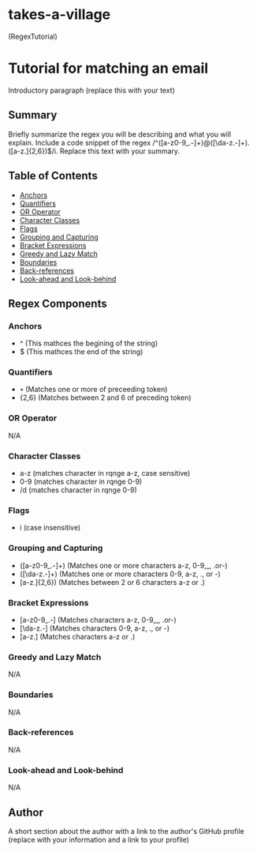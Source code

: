 # takes-a-village
(RegexTutorial)
# Tutorial for matching an email

Introductory paragraph (replace this with your text)

## Summary

Briefly summarize the regex you will be describing and what you will explain. Include a code snippet of the regex
/^([a-z0-9_\.-]+)@([\da-z\.-]+)\.([a-z\.]{2,6})$/i. Replace this text with your summary.

## Table of Contents

- [Anchors](#anchors)
- [Quantifiers](#quantifiers)
- [OR Operator](#or-operator)
- [Character Classes](#character-classes)
- [Flags](#flags)
- [Grouping and Capturing](#grouping-and-capturing)
- [Bracket Expressions](#bracket-expressions)
- [Greedy and Lazy Match](#greedy-and-lazy-match)
- [Boundaries](#boundaries)
- [Back-references](#back-references)
- [Look-ahead and Look-behind](#look-ahead-and-look-behind)

## Regex Components

### Anchors
- ^ (This mathces the begining of the string)
- $ (This mathces the end of the string)

### Quantifiers
- `+` (Matches one or more of preceeding token) 
- {2,6} (Matches between 2 and 6 of preceding token)

### OR Operator
N/A

### Character Classes
- a-z (matches character in rqnge a-z, case sensitive)
- 0-9 (matches character in rqnge 0-9)
- /d (matches character in rqnge 0-9)

### Flags
- i (case insensitive)

### Grouping and Capturing
- ([a-z0-9_\.-]+) (Matches one or more characters a-z, 0-9,_, .or-)
- ([\da-z\.-]+) (Matches one or more characters 0-9, a-z, ., or -)
- [a-z\.]{2,6}) (Matches between 2  or 6 characters a-z or .)

### Bracket Expressions
- [a-z0-9_\.-] (Matches characters a-z, 0-9,_, .or-)
- [\da-z\.-] (Matches characters 0-9, a-z, ., or -)
- [a-z\.] (Matches characters a-z or .)

### Greedy and Lazy Match
N/A

### Boundaries
N/A

### Back-references
N/A

### Look-ahead and Look-behind
N/A

## Author

A short section about the author with a link to the author's GitHub profile (replace with your information and a link to your profile)